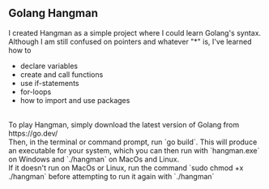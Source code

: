 ## Golang Hangman

I created Hangman as a simple project where I could learn Golang's syntax.<br />
Although I am still confused on pointers and whatever "*" is, I've learned how to 
- declare variables
- create and call functions
- use if-statements
- for-loops
- how to import and use packages
<br />
To play Hangman, simply download the latest version of Golang from https://go.dev/<br />
Then, in the terminal or command prompt, run `go build`. This will produce an executable for your system, which you can then run with `hangman.exe` on Windows and `./hangman` on MacOs and Linux.<br />
If it doesn't run on MacOs or Linux, run the command `sudo chmod +x ./hangman` before attempting to run it again with `./hangman`
